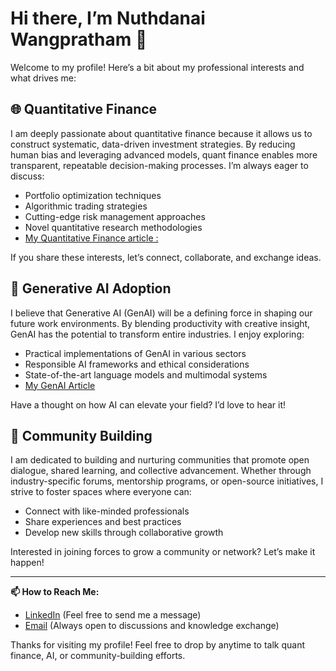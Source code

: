 # Hi there, I’m Nuthdanai Wangpratham 👋

Welcome to my profile! Here’s a bit about my professional interests and what drives me:

## 🌐 Quantitative Finance
I am deeply passionate about quantitative finance because it allows us to construct systematic, data-driven investment strategies. By reducing human bias and leveraging advanced models, quant finance enables more transparent, repeatable decision-making processes. I’m always eager to discuss:
- Portfolio optimization techniques
- Algorithmic trading strategies
- Cutting-edge risk management approaches
- Novel quantitative research methodologies
- [My Quantitative Finance article : ](https://www.quantseras.com/blog)

If you share these interests, let’s connect, collaborate, and exchange ideas.

## 🤖 Generative AI Adoption
I believe that Generative AI (GenAI) will be a defining force in shaping our future work environments. By blending productivity with creative insight, GenAI has the potential to transform entire industries. I enjoy exploring:
- Practical implementations of GenAI in various sectors
- Responsible AI frameworks and ethical considerations
- State-of-the-art language models and multimodal systems
- [My GenAI Article ](https://nutdnuy.medium.com/)


Have a thought on how AI can elevate your field? I’d love to hear it!

## 🤝 Community Building
I am dedicated to building and nurturing communities that promote open dialogue, shared learning, and collective advancement. Whether through industry-specific forums, mentorship programs, or open-source initiatives, I strive to foster spaces where everyone can:
- Connect with like-minded professionals
- Share experiences and best practices
- Develop new skills through collaborative growth

Interested in joining forces to grow a community or network? Let’s make it happen!

---

**📫 How to Reach Me:**  
- [LinkedIn](https://www.linkedin.com/in/nuthdanai-w/) (Feel free to send me a message)
- [Email](mailto:nutdnuy@example.com) (Always open to discussions and knowledge exchange)

Thanks for visiting my profile! Feel free to drop by anytime to talk quant finance, AI, or community-building efforts.






<!---
nutdnuy/nutdnuy is a ✨ special ✨ repository because its `README.md` (this file) appears on your GitHub profile.
You can click the Preview link to take a look at your changes.
--->
